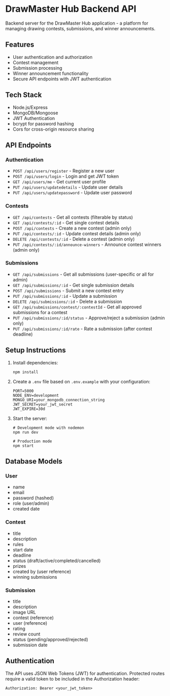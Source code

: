 # DrawMaster Hub Backend API

Backend server for the DrawMaster Hub application - a platform for managing drawing contests, submissions, and winner announcements.

## Features

- User authentication and authorization
- Contest management
- Submission processing
- Winner announcement functionality
- Secure API endpoints with JWT authentication

## Tech Stack

- Node.js/Express
- MongoDB/Mongoose
- JWT Authentication
- bcrypt for password hashing
- Cors for cross-origin resource sharing

## API Endpoints

### Authentication
- `POST /api/users/register` - Register a new user
- `POST /api/users/login` - Login and get JWT token
- `GET /api/users/me` - Get current user profile
- `PUT /api/users/updatedetails` - Update user details
- `PUT /api/users/updatepassword` - Update user password

### Contests
- `GET /api/contests` - Get all contests (filterable by status)
- `GET /api/contests/:id` - Get single contest details
- `POST /api/contests` - Create a new contest (admin only)
- `PUT /api/contests/:id` - Update contest details (admin only)
- `DELETE /api/contests/:id` - Delete a contest (admin only)
- `PUT /api/contests/:id/announce-winners` - Announce contest winners (admin only)

### Submissions
- `GET /api/submissions` - Get all submissions (user-specific or all for admin)
- `GET /api/submissions/:id` - Get single submission details
- `POST /api/submissions` - Submit a new contest entry
- `PUT /api/submissions/:id` - Update a submission
- `DELETE /api/submissions/:id` - Delete a submission
- `GET /api/submissions/contest/:contestId` - Get all approved submissions for a contest
- `PUT /api/submissions/:id/status` - Approve/reject a submission (admin only)
- `PUT /api/submissions/:id/rate` - Rate a submission (after contest deadline)

## Setup Instructions

1. Install dependencies:
   ```
   npm install
   ```

2. Create a `.env` file based on `.env.example` with your configuration:
   ```
   PORT=5000
   NODE_ENV=development
   MONGO_URI=your_mongodb_connection_string
   JWT_SECRET=your_jwt_secret
   JWT_EXPIRE=30d
   ```

3. Start the server:
   ```
   # Development mode with nodemon
   npm run dev
   
   # Production mode
   npm start
   ```

## Database Models

### User
- name
- email
- password (hashed)
- role (user/admin)
- created date

### Contest
- title
- description
- rules
- start date
- deadline
- status (draft/active/completed/cancelled)
- prizes
- created by (user reference)
- winning submissions

### Submission
- title
- description
- image URL
- contest (reference)
- user (reference)
- rating
- review count
- status (pending/approved/rejected)
- submission date

## Authentication

The API uses JSON Web Tokens (JWT) for authentication. Protected routes require a valid token to be included in the Authorization header:

```
Authorization: Bearer <your_jwt_token>
```
